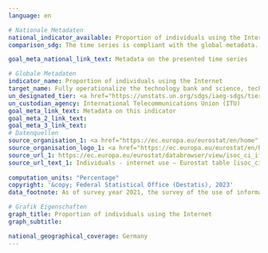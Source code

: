 ```yaml
---
language: en    

# Nationale Metadaten    
national_indicator_available: Proportion of individuals using the Internet    
comparison_sdg: The time series is compliant with the global metadata.    

goal_meta_national_link_text: Metadata on the presented time series    

# Globale Metadaten    
indicator_name: Proportion of individuals using the Internet    
target_name: Fully operationalize the technology bank and science, technology and innovation capacity-building mechanism for least developed countries by 2017 and enhance the use of enabling technology, in particular information and communications technology    
un_designated_tier: <a href="https://unstats.un.org/sdgs/iaeg-sdgs/tier-classification/" title="Click here for more information on the UN tier classification."  target="_blank">Tier I</a>    
un_custodian_agency: International Telecommunications Union (ITU)    
goal_meta_link_text: Metadata on this indicator    
goal_meta_2_link_text:     
goal_meta_3_link_text:         
# Datenquellen
source_organisation_1: <a href="https://ec.europa.eu/eurostat/en/home" target="_blank"> Statistical office of the European Union (Eurostat) </a>
source_organisation_logo_1: <a href="https://ec.europa.eu/eurostat/en/home" target="_blank"><img src="https://g205sdgs.github.io/sdg-indicators/public/OrgImgEn/eurostat.png" alt="Logo eurostat" style="height:60px; width:148px"/></a>
source_url_1: https://ec.europa.eu/eurostat/databrowser/view/isoc_ci_ifp_iu/default/table?lang=en
source_url_text_1: Individuals - internet use – Eurostat table [isoc_ci_ifp_iu]
    
computation_units: "Percentage"    
copyright: '&copy; Federal Statistical Office (Destatis), 2023'    
data_footnote: As of survey year 2021, the survey of the use of information and communication technologies (ICT) in households has been integrated into the microcensus as a survey component. Due to the methodological changes involved, only limited comparisons are possible between the results for the survey year 2021 and those for preceding years (break in time series).    

# Grafik Eigenschaften    
graph_title: Proportion of individuals using the Internet
graph_subtitle:     

national_geographical_coverage: Germany    
---
```


<span></span>